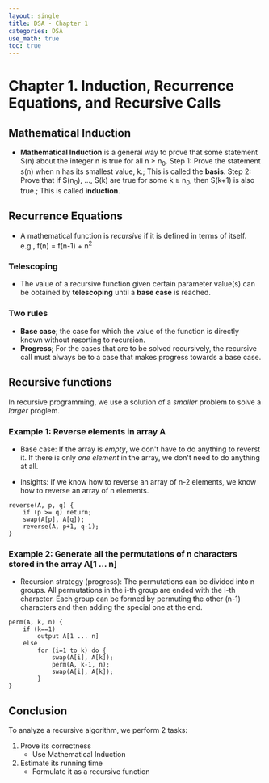 ```yaml
---
layout: single
title: DSA - Chapter 1
categories: DSA
use_math: true
toc: true
---
```


# Chapter 1. Induction, Recurrence Equations, and Recursive Calls

## Mathematical Induction

- **Mathematical Induction** is a general way to prove that some statement S(n) about the integer n is true for all n $\ge$ n<sub>0</sub>.
Step 1: Prove the statement s(n) when n has its smallest value, k.; This is called the **basis**.
Step 2: Prove that if S(n<sub>0</sub>), ..., S(k) are true for some k $\ge$ n<sub>0</sub>, then S(k+1) is also true.; This is called **induction**.

## Recurrence Equations

- A mathematical function is *recursive* if it is defined in terms of itself.
e.g., f(n) = f(n-1) + n<sup>2</sup>

### Telescoping
- The value of a recursive function given certain parameter value(s) can be obtained by **telescoping** until a **base case** is reached.

### Two rules
- **Base case**; the case for which the value of the function is directly known without resorting to recursion.
- **Progress**; For the cases that are to be solved recursively, the recursive call must always be to a case that makes progress towards a base case.

## Recursive functions
In recursive programming, we use a solution of a *smaller* problem to solve a *larger* proglem.

### Example 1: Reverse elements in array A
- Base case: If the array is *empty*, we don't have to do anything to reverst it.
             If there is only *one element* in the array, we don't need to do anything at all. 

- Insights: If we know how to reverse an array of n-2 elements, we know how to reverse an array of n elements.

```
reverse(A, p, q) {
    if (p >= q) return;
    swap(A[p], A[q]);
    reverse(A, p+1, q-1);
}
```

### Example 2: Generate all the permutations of n characters stored in the array A[1 ... n]
- Recursion strategy (progress): The permutations can be divided into n groups. All permutations in the i-th group are ended with the i-th character.
  Each group can be formed by permuting the other (n-1) characters and then adding the special one at the end.

```
perm(A, k, n) {
    if (k==1)
        output A[1 ... n]
    else
        for (i=1 to k) do {
            swap(A[i], A[k]);
            perm(A, k-1, n);
            swap(A[i], A[k]);
        }
}
```

## Conclusion
To analyze a recursive algorithm, we perform 2 tasks:
1. Prove its correctness
   - Use Mathematical Induction
2. Estimate its running time
   - Formulate it as a recursive function